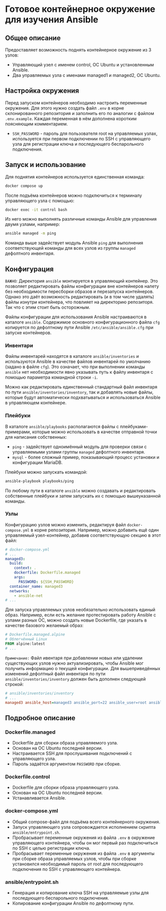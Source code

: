 # Готовое контейнерное окружение для изучения Ansible

## Общее описание

Предоставляет возможность поднять контейнерное окружение из 3 узлов:

- Управляющий узел с именем control, ОС Ubuntu и установленным Ansible.
- Два управляемых узла с именами managed1 и managed2, ОС Ubuntu.

## Настройка окружения

Перед запуском контейнеров необходимо настроить переменные окружения. Для этого нужно создать файл `.env` в корне склонированного репозитория и заполнить его по аналогии с файлом `.env.example`. Каждая переменная в нём дополнена коротким поясняющим комментарием.

- `SSH_PASSWORD` - пароль для пользователя root на управляемых узлах, используется при первом подключении по SSH с управляющего узла для регистрации ключа и последующего беспарольного подключения.

## Запуск и использование

Для поднятия контейнеров используется единственная команда:

```sh
docker compose up
```

После подъёма контейнеров можно подключиться к терминалу управляющего узла с помощью:

```sh
docker exec -it control bash
```

Из него можно выполнять различные команды Ansible для управления двумя узлами, например:

```sh
ansible managed -m ping
```

Команда выше задействует модуль Ansible `ping` для выполнения соответствующей команды для всех узлов из группы `managed` дефолтного инвентаря.

## Конфигурация

`ВАЖНО`: Директория `ansible` монтируется в управляющий контейнер. Это позволяет редактировать файлы конфигурации вне контейнеров налету без необходимости пересборки образов и перезапуска контейнеров. Однако это даёт возможность редактировать (и в том числе удалять) файлы изнутри контейнера, что повлияет на директорию репозиторя. Так что с этим стоит быть осторожным.

Файлы конфигурации для использования Ansible настраиваются в каталоге `ansible`. Содержимое основного конфигурационного файла `cfg` копируется по дефолтному пути Ansible `/etc/ansible/ansible.cfg` при запуске контейнеров.

### Инвентари

Файлы инвентарей находятся в каталоге `ansible/inventories` и используются Ansible в качестве файлов инвентарей по умолчанию (задано в файле `cfg`). Это означает, что при выполнении команды `ansible` нет необходимости явно указывать путь к файлу инвентаря с помощью параметра командной строки `-i`.

Можно как редактировать единственный стандартный файл инвентаря по пути `ansible/inventories/inventory`, так и добавлять новые файлы, которые будут автоматически подхватываться и использоваться Ansible в управляющем контейнере.

### Плейбуки

В каталоге `ansible/playbooks` располагаются файлы с плейбуками-примерами, которые можно использовать в качестве отправной точки для написания собственных:

- `ping` - задействует одноимённый модуль для проверки связи с управляемыми узлами группы `managed` дефолтного инвентаря.
- `mysql` - более сложный пример, показывающий процесс установки и конфигурации MariaDB.

Плейбуки можно запускать командой:

```sh
ansible-playbook playbooks/ping
```

По любому пути в каталоге `ansible` можно создавать и редактировать собственные плейбуки и затем запускать их с помощью вышеуказанной команды.

### Узлы

Конфигурацию узлов можно изменить, редактируя файл `docker-compose.yml` в корне репозитория. Например, можно добавить ещё один управляемый узел-контейнер, добавив соответствующую секцию в этот файл:

```yml
# docker-compose.yml
# ...
managed3:
  build:
    context: .
    dockerfile: Dockerfile.managed
    args:
      PASSWORD: ${SSH_PASSWORD}
  container_name: managed3
  networks:
    - ansible-net
# ...
```

Для запуска управляемых узлов необязательно использовать единый образ. Например, если есть желание протестировать работу Ansible с узлами разных ОС, можно создать новые Dockerfile, где указать в качестве базового желаемый образ:

```Dockerfile
# Dockerfile.managed.alpine
# Облегчённый Linux
FROM alpine:latest
# ...
```

`Примечание:` Файл ивентаря при добавлении новых или удалении существующих узлов нужно актуализировать, чтобы Ansible мог получить информацию о текущей конфигурации. Для вышеприведённых изменений дефолтный файл инвентаря по пути `ansible/inventories/inventory` должен быть дополнен следующей строкой:

```ini
# ansible/inventories/inventory
# ...
managed3 ansible_host=managed3 ansible_port=22 ansible_user=root ansible_ssh_private_key_file=~/.ssh/id_rsa ansible_python_interpreter=/usr/bin/python3
```

## Подробное описание

### Dockerfile.managed

- Dockerfile для сборки образа управляемого узла.
- Основан на ОС Ubuntu последней версии.
- Настраивается SSH для прослушивания подключений с управляющего узла.
- Пароль задаётся аргументом `PASSWORD` при сборке.

### Dockerfile.control

- Dockerfile для сборки образа управляющего узла.
- Основан на ОС Ubuntu последней версии.
- Устанавливается Ansible.

### docker-compose.yml

- Общий compose-файл для подъёма всего контейнерного окружения.
- Запуск управляющего узла сопровождается исполнением скрипта `ansible/entrypoint.sh`.
- Пробрасывает переменные окружения из файла `.env` в окружение управляющего контейнера, чтобы он мог первый раз подключиться по SSH с целью регистрации ключа.
- Пробрасывает переменные окружения из файла `.env` в аргументы при сборке образа управляемых узлов, чтобы при сборке установился необходимый пароль от root для последующего подключения по SSH с управляющего контейнера.

### ansible/entrypoint.sh

- Генерация и копирование ключа SSH на управляемые узлы для последующего беспарольного подключения.
- Копирование конфигурации Ansible по дефолтному пути.
